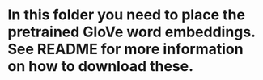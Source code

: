 # In this folder you need to place the pretrained GloVe word embeddings. See README for more information on how to download these.